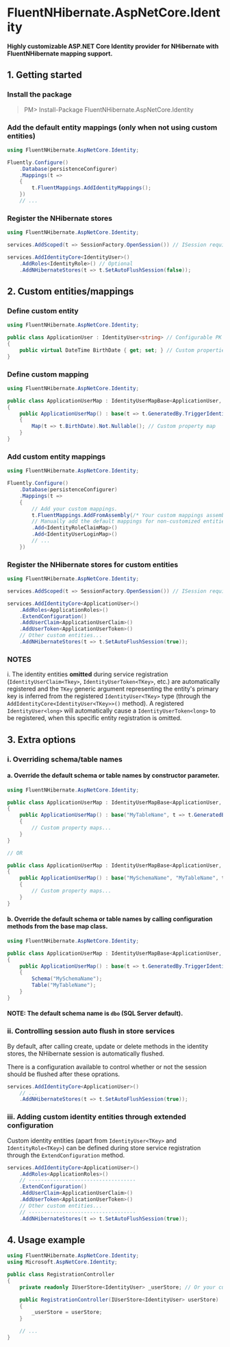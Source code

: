 # FluentNHibernate.AspNetCore.Identity

**Highly customizable ASP.NET Core Identity provider for NHibernate with FluentNHibernate mapping support.**

## 1. Getting started

### Install the package

> PM> Install-Package FluentNHibernate.AspNetCore.Identity

### Add the default entity mappings (only when not using custom entities)
```csharp
using FluentNHibernate.AspNetCore.Identity;

Fluently.Configure()
    .Database(persistenceConfigurer)
    .Mappings(t =>
    {
        t.FluentMappings.AddIdentityMappings();
    }) 
    // ...
```

### Register the NHibernate stores

```csharp
using FluentNHibernate.AspNetCore.Identity;

services.AddScoped(t => SessionFactory.OpenSession()) // ISession required for resolving store services.

services.AddIdentityCore<IdentityUser>()
    .AddRoles<IdentityRole>() // Optional
    .AddNHibernateStores(t => t.SetAutoFlushSession(false));
```

## 2. Custom entities/mappings

### Define custom entity

```csharp
using FluentNHibernate.AspNetCore.Identity;

public class ApplicationUser : IdentityUser<string> // Configurable PK type
{
    public virtual DateTime BirthDate { get; set; } // Custom properties
}
```

### Define custom mapping

```csharp
using FluentNHibernate.AspNetCore.Identity;

public class ApplicationUserMap : IdentityUserMapBase<ApplicationUser, string>
{
    public ApplicationUserMap() : base(t => t.GeneratedBy.TriggerIdentity().Length(32)) // Primary key config
    {
        Map(t => t.BirthDate).Not.Nullable(); // Custom property map
    }
}
```

### Add custom entity mappings
```csharp
using FluentNHibernate.AspNetCore.Identity;

Fluently.Configure()
    .Database(persistenceConfigurer)
    .Mappings(t =>
    {
        // Add your custom mappings.
        t.FluentMappings.AddFromAssembly(/* Your custom mappings assembly */))
        // Manually add the default mappings for non-customized entities
        .Add<IdentityRoleClaimMap>()
        .Add<IdentityUserLoginMap>()
        // ...
    }) 
```

### Register the NHibernate stores for custom entities

```csharp
using FluentNHibernate.AspNetCore.Identity;

services.AddScoped(t => SessionFactory.OpenSession()) // ISession required for resolving store services.

services.AddIdentityCore<ApplicationUser>()
    .AddRoles<ApplicationRoles>()
    .ExtendConfiguration()
    .AddUserClaim<ApplicationUserClaim>()
    .AddUserToken<ApplicationUserToken>()
    // Other custom entities...
    .AddNHibernateStores(t => t.SetAutoFlushSession(true));
```

### NOTES

i. The identity entities **omitted** during service registration (```IdentityUserClaim<Tkey>```, ```IdentityUserToken<TKey>```, etc.) 
are automatically registered and the ```TKey``` generic argument representing the entity's primary key is inferred from the registered 
```IdentityUser<TKey>``` type  (through the ```AddIdentityCore<IdentityUser<TKey>>()``` method).
A registered ```IdentityUser<long>``` will automatically cause a ```IdentityUserToken<long>``` to be registered, when this
specific entity registration is omitted.

## 3. Extra options

### i. Overriding schema/table names

#### a. Override the default schema or table names by constructor parameter.

```csharp
using FluentNHibernate.AspNetCore.Identity;

public class ApplicationUserMap : IdentityUserMapBase<ApplicationUser, string>
{
    public ApplicationUserMap() : base("MyTableName", t => t.GeneratedBy.TriggerIdentity().Length(32))
    {
        // Custom property maps...
    }
}

// OR

public class ApplicationUserMap : IdentityUserMapBase<ApplicationUser, string>
{
    public ApplicationUserMap() : base("MySchemaName", "MyTableName", t => t.GeneratedBy.TriggerIdentity().Length(32))
    {
        // Custom property maps...
    }
}
```

#### b. Override the default schema or table names by calling configuration methods from the base map class.

```csharp
using FluentNHibernate.AspNetCore.Identity;

public class ApplicationUserMap : IdentityUserMapBase<ApplicationUser, string>
{
    public ApplicationUserMap() : base(t => t.GeneratedBy.TriggerIdentity().Length(32))
    {
        Schema("MySchemaName");
        Table("MyTableName");
    }
}

```

#### NOTE: The default schema name is ```dbo``` (SQL Server default).

### ii. Controlling session auto flush in store services

By default, after calling create, update or delete methods in the identity stores, the NHibernate session is automatically flushed.

There is a configuration available to control whether or not the session should be flushed after these oprations.

```csharp
services.AddIdentityCore<ApplicationUser>()
    // ...
    .AddNHibernateStores(t => t.SetAutoFlushSession(true));
```

### iii. Adding custom identity entities through extended configuration

Custom identity entities (apart from ``` IdentityUser<TKey> ``` and ``` IdentityRole<TKey> ```) can be defined during store service registration
through the ```ExtendConfiguration``` method.

```csharp
services.AddIdentityCore<ApplicationUser>()
    .AddRoles<ApplicationRoles>()
    // -----------------------------------
    .ExtendConfiguration()
    .AddUserClaim<ApplicationUserClaim>()
    .AddUserToken<ApplicationUserToken>()
    // Other custom entities...
    // -----------------------------------
    .AddNHibernateStores(t => t.SetAutoFlushSession(true));
```

## 4. Usage  example

```csharp
using FluentNHibernate.AspNetCore.Identity;
using Microsoft.AspNetCore.Identity;

public class RegistrationController
{
    private readonly IUserStore<IdentityUser> _userStore; // Or your custom IdentityUser type that derives from IdentityUser<TKey>

    public RegistrationController(IUserStore<IdentityUser> userStore)
    {
        _userStore = userStore;
    }

    // ...
}
```